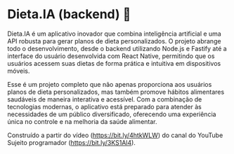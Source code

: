 # Dieta.IA (backend) 🥗

Dieta.IA é um aplicativo inovador que combina inteligência artificial e uma API robusta para gerar planos de dieta personalizados. O projeto abrange todo o desenvolvimento, desde o backend utilizando Node.js e Fastify até a interface do usuário desenvolvida com React Native, permitindo que os usuários acessem suas dietas de forma prática e intuitiva em dispositivos móveis.

Esse é um projeto completo que não apenas proporciona aos usuários planos de dieta personalizados, mas também promove hábitos alimentares saudáveis de maneira interativa e acessível. Com a combinação de tecnologias modernas, o aplicativo está preparado para atender às necessidades de um público diversificado, oferecendo uma experiência única no controle e na melhoria da saúde alimentar.

Construído a partir do vídeo (https://bit.ly/4htkWLW) do canal do YouTube Sujeito programador (https://bit.ly/3KS1Al4).
